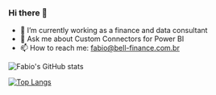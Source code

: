 ### Hi there 👋

- 🔭 I’m currently working as a finance and data consultant
- 💬 Ask me about Custom Connectors for Power BI
- 📫 How to reach me: fabio@bell-finance.com.br

<!--[![Fabio's GitHub stats](https://github-readme-stats.vercel.app/api?username=fabiogbe)](https://github.com/fabiogbe/github-readme-stats)-->

![Fabio's GitHub stats](https://github-readme-stats.vercel.app/api?username=fabiogbe&show_icons=true&theme=synthwave)

[![Top Langs](https://github-readme-stats.vercel.app/api/top-langs/?username=fabiogbe&layout=compact)](https://github.com/fabiogbe/github-readme-stats)

<!--
**fabiogbe/fabiogbe** is a ✨ _special_ ✨ repository because its `README.md` (this file) appears on your GitHub profile.

Here are some ideas to get you started:

- 🔭 I’m currently working on ...
- 🌱 I’m currently learning ...
- 👯 I’m looking to collaborate on ...
- 🤔 I’m looking for help with ...
- 💬 Ask me about ...
- 📫 How to reach me: ...
- 😄 Pronouns: ...
- ⚡ Fun fact: ...
-->


